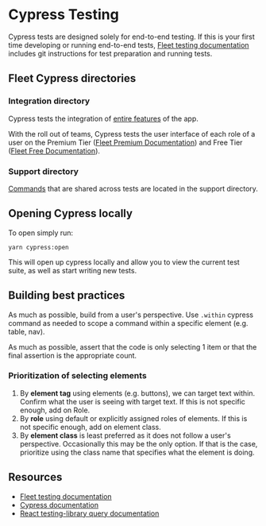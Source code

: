 # Cypress Testing

Cypress tests are designed solely for end-to-end testing. If this is your first time developing or running end-to-end tests, [Fleet testing documentation](../docs/03-Contributing/02-Testing.md) includes git instructions for test preparation and running tests.

## Fleet Cypress directories

### Integration directory

Cypress tests the integration of [entire features](integration/all/app) of the app.

With the roll out of teams, Cypress tests the user interface of each role of a user on the Premium Tier ([Fleet Premium Documentation](integration/premium/README.md)) and Free Tier ([Fleet Free Documentation](integration/free/README.md)).

### Support directory

[Commands](support/commands.ts) that are shared across tests are located in the support directory.

## Opening Cypress locally

To open simply run:

`yarn cypress:open`

This will open up cypress locally and
allow you to view the current test suite, as well as start writing new tests.

## Building best practices

As much as possible, build from a user's perspective. Use `.within` cypress command as needed to scope a command within a specific element (e.g. table, nav).

As much as possible, assert that the code is only selecting 1 item or that the final assertion is the appropriate count.

### Prioritization of selecting elements

1. By **element tag** using elements (e.g. buttons), we can target text within. Confirm what the user is seeing with target text. If this is not specific enough, add on Role.
2. By **role** using default or explicitly assigned roles of elements. If this is not specific enough, add on element class.
3. By **element class** is least preferred as it does not follow a user's perspective. Occasionally this may be the only option. If that is the case, prioritize using the class name that specifies what the element is doing.

## Resources

- [Fleet testing documentation](../docs/3-Contributing/2-Testing.md)
- [Cypress documentation](https://docs.cypress.io/api/table-of-contents)
- [React testing-library query documentation](https://testing-library.com/docs/queries/about)
